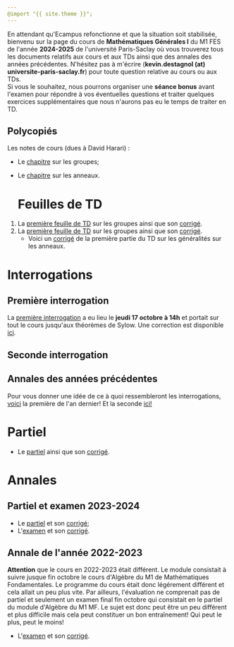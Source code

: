 ```yaml
---
@import "{{ site.theme }}";
---
```


En attendant qu'Ecampus refonctionne et que la situation soit stabilisée, bienvenu sur la page du cours de **Mathématiques Générales I** du M1 FES de l'année **2024-2025** de l'université Paris-Saclay où vous trouverez tous les documents relatifs aux cours et aux TDs ainsi que des annales des années précédentes. N'hésitez pas à m'écrire (**kevin.destagnol (at) universite-paris-saclay.fr**) pour toute question relative au cours ou aux TDs.<br>
Si vous le souhaitez, nous pourrons organiser une **séance bonus** avant l'examen pour répondre à vos éventuelles questions et traiter quelques exercices supplémentaires que nous n'aurons pas eu le temps de traiter en TD.<br>



## Polycopiés

Les notes de cours (dues à David Harari) :<br>

*  Le <a href="https://www.imo.universite-paris-saclay.fr/~david.harari/enseignement/m1fes25/groupfes25.pdf">chapitre</a> sur les groupes;
*  Le <a href="https://www.imo.universite-paris-saclay.fr/~david.harari/enseignement/m1fes25/ringfes25.pdf">chapitre</a> sur les anneaux.

   # Feuilles de TD

1. La <a href="TD1_groupes_2024_FES.pdf">première feuille de TD</a> sur les groupes ainsi que son <a href="TD1_correction_partielle_FES.pdf">corrigé</a>.
2. La <a href="TD2_FES.pdf">première feuille de TD</a> sur les groupes ainsi que son <a href="https://kevindestagnol.github.io/algebre.github.io/erreur">corrigé</a>.
   * Voici un <a href="TD2_correction_partielle_FES.pdf">corrigé</a> de la première partie du TD sur les généralités sur les anneaux. 

# Interrogations

## Première interrogation

La <a href="cc1_fes_2024_2025.pdf">première interrogation</a> a eu lieu le **jeudi 17 octobre à 14h** et portait sur tout le cours jusqu'aux théorèmes de Sylow. Une correction est disponible <a href="cc1_fes_2024_2025_correction.pdf">ici</a>.

## Seconde interrogation

## Annales des années précédentes

Pour vous donner une idée de ce à quoi ressembleront les interrogations, <a href="cc1_fes_2023_2024.pdf">voici</a> la première de l'an dernier! Et la seconde <a href="cc2_fes_2023_2024.pdf">ici!</a>

# Partiel

* Le <a href="https://www.imo.universite-paris-saclay.fr/~david.harari/enseignement/m1fes25/octfes25.pdf">partiel</a> ainsi que son <a href="https://www.imo.universite-paris-saclay.fr/~david.harari/enseignement/m1fes25/coroctfes25.pdf">corrigé</a>. 

# Annales

## Partiel et examen 2023-2024

* Le <a href="https://www.imo.universite-paris-saclay.fr/~david.harari/enseignement/m1fes24/octfes24.pdf">partiel</a> et son <a href="https://www.imo.universite-paris-saclay.fr/~david.harari/enseignement/m1fes24/coroctfes24.pdf">corrigé</a>;
* L'<a href="https://www.imo.universite-paris-saclay.fr/~david.harari/enseignement/m1fes24/decfes24.pdf">examen</a> et son <a href="https://www.imo.universite-paris-saclay.fr/~david.harari/enseignement/m1fes24/cordecfes24.pdf">corrigé</a>.

## Annale de l'année 2022-2023

**Attention** que le cours en 2022-2023 était différent. Le module consistait à suivre jusque fin octobre le cours d'Algèbre du M1 de Mathématiques Fondamentales. Le programme du cours était donc légérement différent et cela allait un peu plus vite. Par ailleurs, l'évaluation ne comprenait pas de partiel et seulement un examen final fin octobre qui consistait en le partiel du module d'Algèbre du M1 MF. Le sujet est donc peut être un peu différent et plus difficile mais cela peut constituer un bon entraînement! Qui peut le plus, peut le moins!

* L'<a href="https://www.imo.universite-paris-saclay.fr/~david.harari/enseignement/m1fes24/oct22.pdf">examen</a> et son <a href="https://www.imo.universite-paris-saclay.fr/~david.harari/enseignement/m1fes24/coroct22.pdf">corrigé</a>.

